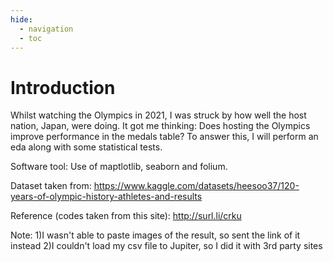 ```yaml
---
hide:
  - navigation
  - toc
---
```


# Introduction

Whilst watching the Olympics in 2021, I was struck by how well the host nation, Japan, were doing. It got me thinking: Does hosting the Olympics improve performance in the medals table? To answer this, I will perform an eda along with some statistical tests.

Software tool: Use of maptlotlib, seaborn and folium.

Dataset taken from: https://www.kaggle.com/datasets/heesoo37/120-years-of-olympic-history-athletes-and-results

Reference (codes taken from this site): http://surl.li/crku

Note:
1)I wasn't able to paste images of the result, so sent the link of it instead
2)I couldn't load my csv file to Jupiter, so I did it with 3rd party sites